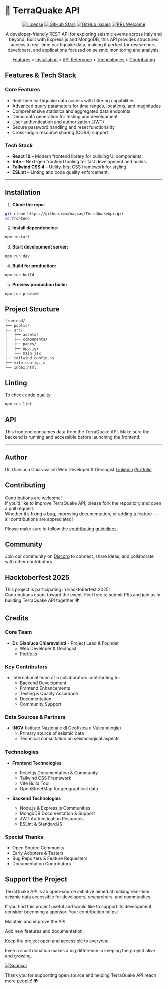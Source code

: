# 🌋 TerraQuake API

<div align="center">

[![License](https://img.shields.io/badge/License-AGPL%203.0-blue.svg)](https://github.com/nagcas/TerraQuakeApi/blob/main/LICENSE.md)
[![GitHub Stars](https://img.shields.io/github/stars/nagcas/TerraQuakeApi)](https://github.com/nagcas/TerraQuakeApi/stargazers)
[![GitHub Issues](https://img.shields.io/github/issues/nagcas/TerraQuakeApi)](https://github.com/nagcas/TerraQuakeApi/issues)
[![PRs Welcome](https://img.shields.io/badge/PRs-welcome-brightgreen.svg)](https://github.com/nagcas/TerraQuakeApi/blob/main/CONTRIBUTING.md)

A developer-friendly REST API for exploring seismic events across Italy and beyond. Built with Express.js and MongoDB, this API provides structured access to real-time earthquake data, making it perfect for researchers, developers, and applications focused on seismic monitoring and analysis.

 [Features](#features) • [Installation](#installation) • [API Reference](#api) • [Technologies](#technologies) • [Contributing](#contributing)

</div>


## Features & Tech Stack

### Core Features

- Real-time earthquake data access with filtering capabilities
- Advanced query parameters for time ranges, locations, and magnitudes
- Comprehensive statistics and aggregated data endpoints
- Demo data generation for testing and development
- User authentication and authorization (JWT)
- Secure password handling and reset functionality
- Cross-origin resource sharing (CORS) support
### Tech Stack

- **React 19** – Modern frontend library for building UI components.
- **Vite** – Next-gen frontend tooling for fast development and builds.
- **Tailwind CSS 4** – Utility-first CSS framework for styling.
- **ESLint** – Linting and code quality enforcement.

---

## Installation

1. **Clone the repo**:

```bash
git clone https://github.com/nagcas/TerraQuakeApi.git
cd frontend
```

2. **Install dependencies**:

```bash
npm install
```

3. **Start development server:**

```bash
npm run dev
```

4. **Build for production:**

```bash
npm run build
```

5. **Preview production build:**

```bash
npm run preview
```

## Project Structure

```bash
frontend/
├── public/
├── src/
│   ├── assets/
│   ├── components/
│   ├── pages/
│   ├── App.jsx
│   └── main.jsx
├── tailwind.config.js
├── vite.config.js
└── index.html
```

## Linting

To check code quality:

```bash
npm run lint
```

## API

This frontend consumes data from the TerraQuake API. Make sure the backend is running and accessible before launching the frontend.

---

## Author

Dr. Gianluca Chiaravalloti
Web Developer & Geologist
[Linkedin]() [Portfolio](https://portfolio-gianluca-phi.vercel.app/)

## Contributing

Contributions are welcome!  
If you’d like to improve TerraQuake API, please fork the repository and open a pull request.  
Whether it’s fixing a bug, improving documentation, or adding a feature — all contributions are appreciated!

Please make sure to follow the [contributing guidelines](CONTRIBUTING.md).

## Community

Join our community on [Discord](https://discord.gg/RDBp8KJB) to connect, share ideas, and collaborate with other contributors.

## Hacktoberfest 2025

This project is participating in Hacktoberfest 2025!  
Contributions count toward the event. Feel free to submit PRs and join us in building TerraQuake API together 🌍

## Credits

### Core Team

- **Dr. Gianluca Chiaravalloti** - Project Lead & Founder
  - Web Developer & Geologist
  - [Portfolio](https://portfolio-gianluca-phi.vercel.app/)

### Key Contributors

- International team of 5 collaborators contributing to:
  - Backend Development
  - Frontend Enhancements
  - Testing & Quality Assurance
  - Documentation
  - Community Support

### Data Sources & Partners

- **INGV** (Istituto Nazionale di Geofisica e Vulcanologia)
  - Primary source of seismic data
  - Technical consultation on seismological aspects

### Technologies

- **Frontend Technologies**

  - React.js Documentation & Community
  - Tailwind CSS Framework
  - Vite Build Tool
  - OpenStreetMap for geographical data

- **Backend Technologies**
  - Node.js & Express.js Communities
  - MongoDB Documentation & Support
  - JWT Authentication Resources
  - ESLint & StandardJS

### Special Thanks

- Open Source Community
- Early Adopters & Testers
- Bug Reporters & Feature Requesters
- Documentation Contributors

## Support the Project

TerraQuake API is an open-source initiative aimed at making real-time seismic data accessible for developers, researchers, and communities.

If you find this project useful and would like to support its development, consider becoming a sponsor.
Your contribution helps:

Maintain and improve the API

Add new features and documentation

Keep the project open and accessible to everyone

Even a small donation makes a big difference in keeping the project alive and growing.

[![Sponsor](https://img.shields.io/badge/Sponsor-GitHub-ff69b4?style=flat-square&logo=github)](https://github.com/sponsors/nagcas)

Thank you for supporting open source and helping TerraQuake API reach more people! 🌍